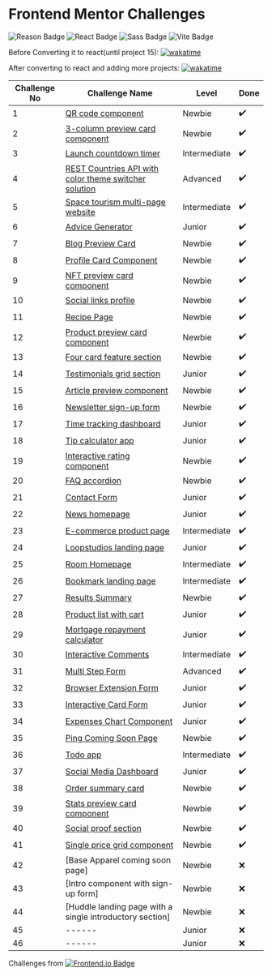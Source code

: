 # Frontend Mentor Challenges

 ![Reason Badge](https://img.shields.io/badge/Personal_Project-10b981?style=plastic) ![React Badge](https://img.shields.io/badge/-React-61DAFB?style=flat&labelColor=black&logo=react&logoColor=61DAFB) ![Sass Badge](https://img.shields.io/badge/-Sass-CC6699?style=flat&labelColor=black&logo=Sass&logoColor=CC6699) ![Vite Badge](https://img.shields.io/badge/Vite-646CFF?style=flat&labelColor=black&logo=vite&logoColor=646CFF)

Before Converting it to react(until project 15): [![wakatime](https://wakatime.com/badge/github/sumaiyakawsar/FrontendMentorsChallenges.svg)](https://wakatime.com/badge/github/sumaiyakawsar/FrontendMentorsChallenges)

After converting to react and adding more projects: [![wakatime](https://wakatime.com/badge/github/sumaiyakawsar/frontend-mentor-challenges-using-react.svg)](https://wakatime.com/badge/github/sumaiyakawsar/frontend-mentor-challenges-using-react)



| Challenge No | Challenge Name                                                                                                          | Level        | Done |
| ------------ | ----------------------------------------------------------------------------------------------------------------------- | ------------ | ---- |
| 1            | [QR code component](https://sumaiyakawsar.github.io/frontend-mentor-challenges-using-react/project1)                    | Newbie       | ✔️    |
| 2            | [3-column preview card component](https://sumaiyakawsar.github.io/frontend-mentor-challenges-using-react/project2)      | Newbie       | ✔️    |
| 3            | [Launch countdown timer](https://sumaiyakawsar.github.io/frontend-mentor-challenges-using-react/project3)               | Intermediate | ✔️    |
| 4            | [REST Countries API with color theme switcher solution](https://sumaiyakawsar.github.io/rest-api-countries-react/)      | Advanced     | ✔️    |
| 5            | [Space tourism multi-page website](https://sumaiyakawsar.github.io/space-tourism-website/)                              | Intermediate | ✔️    |
| 6            | [Advice Generator](https://sumaiyakawsar.github.io/sk-advice-generator/)                                                | Junior       | ✔️    |
| 7            | [Blog Preview Card](https://sumaiyakawsar.github.io/frontend-mentor-challenges-using-react/project7)                    | Newbie       | ✔️    |
| 8            | [Profile Card Component](https://sumaiyakawsar.github.io/frontend-mentor-challenges-using-react/project8)               | Newbie       | ✔️    |
| 9            | [NFT preview card component](https://sumaiyakawsar.github.io/frontend-mentor-challenges-using-react/project9)           | Newbie       | ✔️    |
| 10           | [Social links profile](https://sumaiyakawsar.github.io/frontend-mentor-challenges-using-react/project10)                | Newbie       | ✔️    |
| 11           | [Recipe Page](https://sumaiyakawsar.github.io/frontend-mentor-challenges-using-react/project11)                         | Newbie       | ✔️    |
| 12           | [Product preview card component](https://sumaiyakawsar.github.io/frontend-mentor-challenges-using-react/project12)      | Newbie       | ✔️    |
| 13           | [Four card feature section](hhttps://sumaiyakawsar.github.io/frontend-mentor-challenges-using-react/project13)          | Newbie       | ✔️    |
| 14           | [Testimonials grid section](https://sumaiyakawsar.github.io/frontend-mentor-challenges-using-react/project14)           | Junior       | ✔️    |
| 15           | [Article preview component](https://sumaiyakawsar.github.io/frontend-mentor-challenges-using-react/project15)           | Newbie       | ✔️    |
| 16           | [Newsletter sign-up form](https://sumaiyakawsar.github.io/frontend-mentor-challenges-using-react/16-newsletter-sign-up) | Newbie       | ✔️    |
| 17           | [Time tracking dashboard](https://sumaiyakawsar.github.io/frontend-mentor-challenges-using-react/#/project17)           | Junior       | ✔️    |
| 18           | [Tip calculator app](https://sumaiyakawsar.github.io/frontend-mentor-challenges-using-react/#/project18)                | Junior       | ✔️    |
| 19           | [Interactive rating component](https://sumaiyakawsar.github.io/frontend-mentor-challenges-using-react/#/project19)      | Newbie       | ✔️    |
| 20           | [FAQ accordion](https://sumaiyakawsar.github.io/frontend-mentor-challenges-using-react/#/project20)                     | Newbie       | ✔️    |
| 21           | [Contact Form](https://sumaiyakawsar.github.io/frontend-mentor-challenges-using-react/#/project21)                      | Junior       | ✔️    |
| 22           | [News homepage](https://sumaiyakawsar.github.io/frontend-mentor-challenges-using-react/#/project22)                     | Junior       | ✔️    |
| 23           | [E-commerce product page](https://sumaiyakawsar.github.io/frontend-mentor-challenges-using-react/#/project23)           | Intermediate | ✔️    |
| 24           | [Loopstudios landing page](https://sumaiyakawsar.github.io/frontend-mentor-challenges-using-react/#/project24)          | Junior       | ✔️    |
| 25           | [Room Homepage](https://sumaiyakawsar.github.io/frontend-mentor-challenges-using-react/#/project25)                     | Intermediate | ✔️    |
| 26           | [Bookmark landing page](https://sumaiyakawsar.github.io/frontend-mentor-challenges-using-react/#/project26)             | Intermediate | ✔️    |
| 27           | [Results Summary](https://sumaiyakawsar.github.io/frontend-mentor-challenges-using-react/#/project27)                   | Newbie       | ✔️    |
| 28           | [Product list with cart](https://sumaiyakawsar.github.io/frontend-mentor-challenges-using-react/#/project28)            | Junior       | ✔️    |
| 29           | [Mortgage repayment calculator](https://sumaiyakawsar.github.io/frontend-mentor-challenges-using-react/#/project29)     | Junior       | ✔️    |
| 30           | [Interactive Comments](https://sumaiyakawsar.github.io/frontend-mentor-challenges-using-react/#/project30)              | Intermediate | ✔️    |
| 31           | [Multi Step Form](https://sumaiyakawsar.github.io/frontend-mentor-challenges-using-react/#/project31)                   | Advanced     | ✔️    |
| 32           | [Browser Extension Form](https://sumaiyakawsar.github.io/frontend-mentor-challenges-using-react/#/project32)            | Junior       | ✔️    |
| 33           | [Interactive Card Form](https://sumaiyakawsar.github.io/frontend-mentor-challenges-using-react/#/project33)             | Junior       | ✔️    |
| 34           | [Expenses Chart Component](https://sumaiyakawsar.github.io/frontend-mentor-challenges-using-react/#/project34)          | Junior       | ✔️    |
| 35           | [Ping Coming Soon Page](https://sumaiyakawsar.github.io/frontend-mentor-challenges-using-react/#/project35)             | Newbie       | ✔️    |
| 36           | [Todo app](https://sumaiyakawsar.github.io/frontend-mentor-challenges-using-react/#/project36)                          | Intermediate | ✔️    |
| 37           | [Social Media Dashboard](https://sumaiyakawsar.github.io/frontend-mentor-challenges-using-react/#/project37)            | Junior       | ✔️    |
| 38           | [Order summary card](https://sumaiyakawsar.github.io/frontend-mentor-challenges-using-react/#/project38)                | Newbie       | ✔️    |
| 39           | [Stats preview card component](https://sumaiyakawsar.github.io/frontend-mentor-challenges-using-react/#/project39)      | Newbie       | ✔️    |
| 40           | [Social proof section](https://sumaiyakawsar.github.io/frontend-mentor-challenges-using-react/#/project40)              | Newbie       | ✔️    |
| 41           | [Single price grid component](https://sumaiyakawsar.github.io/frontend-mentor-challenges-using-react/#/project41)       | Newbie       | ✔️    |
| 42           | [Base Apparel coming soon page]                                   | Newbie       | ❌    |
| 43           | [Intro component with sign-up form]                                                                                                                      | Newbie       | ❌    |
| 44           | [Huddle landing page with a single introductory section]                                                                                                                      | Newbie       | ❌    |
| 45           | ------                                                                                                                  | Junior       | ❌    |
| 46           | ------                                                                                                                  | Junior       | ❌    |


Challenges from [![Frontend.io Badge](https://img.shields.io/badge/-_Frontend.io_-3F54A3?style=plastic&labelColor=3F54A3&logo=frontend-mentor&logoColor=white&link=https://www.frontendmentor.io)](https://www.frontendmentor.io/profile/sumaiyakawsar)

 